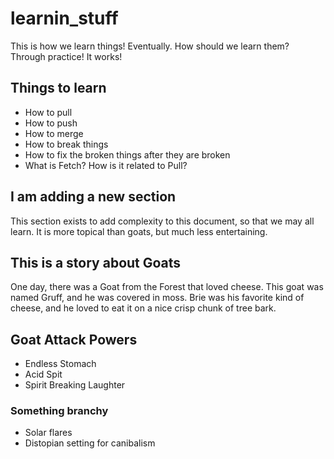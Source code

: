 # learnin_stuff

This is how we learn things! Eventually. How should we learn them? Through practice! It works!

## Things to learn

- How to pull
- How to push
- How to merge
- How to break things
- How to fix the broken things after they are broken
- What is Fetch? How is it related to Pull?

## I am adding a new section
This section exists to add complexity to this document, so that we may all learn. It is more topical than goats, but much less entertaining.

## This is a story about Goats

One day, there was a Goat from the Forest that loved cheese. This goat was named Gruff, and he was covered in moss. Brie was his favorite kind of cheese, and he loved to eat it on a nice crisp chunk of tree bark.



##  Goat Attack Powers

- Endless Stomach
- Acid Spit
- Spirit Breaking Laughter


### Something branchy
- Solar flares
- Distopian setting for canibalism
